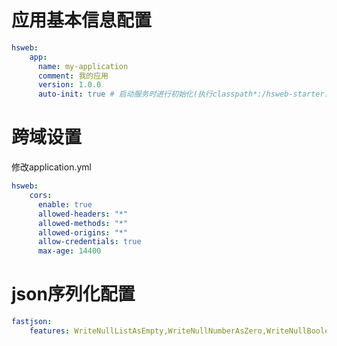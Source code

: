 # 应用基本信息配置

```yaml
hsweb:
    app:
      name: my-application
      comment: 我的应用
      version: 1.0.0
      auto-init: true # 启动服务时进行初始化(执行classpath*:/hsweb-starter.js)
```

# 跨域设置
修改application.yml
```yaml
hsweb: 
    cors:
      enable: true
      allowed-headers: "*"
      allowed-methods: "*"
      allowed-origins: "*"
      allow-credentials: true
      max-age: 14400
```

# json序列化配置

```yaml
fastjson:
    features: WriteNullListAsEmpty,WriteNullNumberAsZero,WriteNullBooleanAsFalse
```
